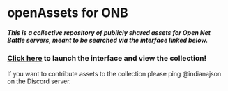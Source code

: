 # openAssets for ONB
##### This is a collective repository of publicly shared assets for Open Net Battle servers, meant to be searched via the interface linked below.


### <a style="text-decoration:underline;" href="https://indianajson.github.io/open-assets/index.html">Click here</a> to launch the interface and view the collection!


If you want to contribute assets to the collection please ping @indianajson on the Discord server. 

